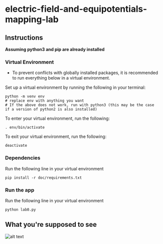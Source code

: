 # electric-field-and-equipotentials-mapping-lab

## Instructions
**Assuming python3 and pip are already installed**
### Virtual Environment 
- To prevent conflicts with globally installed packages, it is recommended to run everything below in a virtual environment. 

Set up a virtual environment by running the following in your terminal:
```
python -m venv env 
# replace env with anything you want 
# If the above does not work, run with python3 (this may be the case if a version of python2 is also installed)
```

To enter your virtual environment, run the following:
```
. env/bin/activate
```

To exit your virtual environment, run the following:
```
deactivate
```

### Dependencies 
Run the following line in your virtual environment
```
pip install -r doc/requirements.txt
```

### Run the app
Run the following line in your virtual environment
```
python lab0.py
```

## What you're supposed to see
![alt text](https://raw.githubusercontent.com/raymondlee00/electric-field-and-equipotentials-mapping-lab/master/contour-map.PNG)